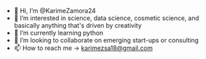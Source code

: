 - 👋 Hi, I’m @KarimeZamora24
- 👀 I’m interested in science, data science, cosmetic science, and basically anything that's driven by creativity
- 🌱 I’m currently learning python 
- 💞️ I’m looking to collaborate on emerging start-ups or consulting
- 📫 How to reach me ->  karimezsa18@gmail.com

<!---
KarimeZamora24/KarimeZamora24 is a ✨ special ✨ repository because its `README.md` (this file) appears on your GitHub profile.
You can click the Preview link to take a look at your changes.
--->

